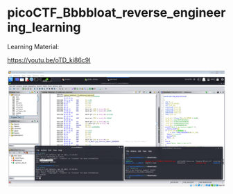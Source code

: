 # picoCTF_Bbbbloat_reverse_engineering_learning

Learning Material:

https://youtu.be/oTD_ki86c9I

![screenshot](https://github.com/junxian428/picoCTF_Bbbbloat_reverse_engineering_learning/blob/main/PicoCTF_Bbbbloat_screenshot.png)
